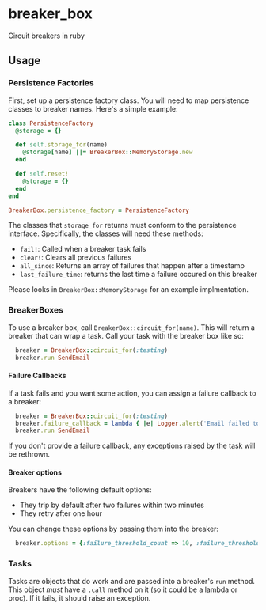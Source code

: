 # breaker_box

Circuit breakers in ruby

## Usage

### Persistence Factories

First, set up a persistence factory class. You will need to map persistence classes to breaker names. Here's a simple example:

```ruby
class PersistenceFactory
  @storage = {}

  def self.storage_for(name)
    @storage[name] ||= BreakerBox::MemoryStorage.new
  end

  def self.reset!
    @storage = {}
  end
end

BreakerBox.persistence_factory = PersistenceFactory
```

The classes that `storage_for` returns must conform to the persistence interface. Specifically, the classes will need these methods:

 - `fail!`: Called when a breaker task fails
 - `clear!`: Clears all previous failures
 - `all_since`: Returns an array of failures that happen after a timestamp
 - `last_failure_time`: returns the last time a failure occured on this breaker

Please looks in `BreakerBox::MemoryStorage` for an example implmentation.

### BreakerBoxes

To use a breaker box, call `BreakerBox::circuit_for(name)`. This will return a breaker that can wrap a task. Call your task with the breaker box like so:

```ruby
  breaker = BreakerBox::circuit_for(:testing)
  breaker.run SendEmail
```

#### Failure Callbacks

If a task fails and you want some action, you can assign a failure callback to a breaker:

```ruby
  breaker = BreakerBox::circuit_for(:testing)
  breaker.failure_callback = lambda { |e| Logger.alert('Email failed to send!') }
  breaker.run SendEmail
```

If you don't provide a failure callback, any exceptions raised by the task will be rethrown.

#### Breaker options

Breakers have the following default options:
  - They trip by default after two failures within two minutes
  - They retry after one hour

You can change these options by passing them into the breaker:

```ruby
  breaker.options = {:failure_threshold_count => 10, :failure_threshold_time => 240, :retry_after => 60 * 60 * 2}
```

### Tasks

Tasks are objects that do work and are passed into a breaker's `run` method. This object _must_ have a `.call` method on it (so it could be a lambda or proc). If it fails, it should raise an exception.
